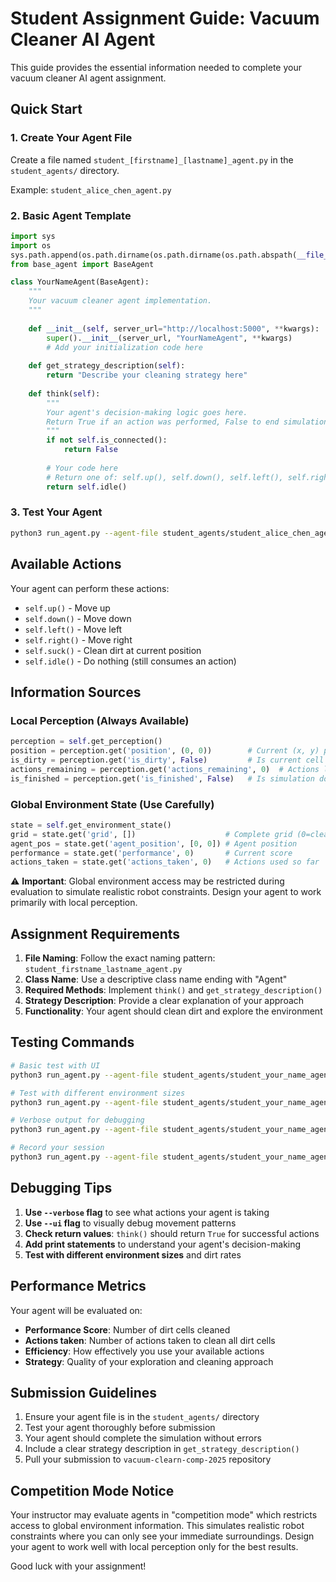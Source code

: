 # Student Assignment Guide: Vacuum Cleaner AI Agent

This guide provides the essential information needed to complete your vacuum cleaner AI agent assignment.

## Quick Start

### 1. Create Your Agent File
Create a file named `student_[firstname]_[lastname]_agent.py` in the `student_agents/` directory.

Example: `student_alice_chen_agent.py`

### 2. Basic Agent Template
```python
import sys
import os
sys.path.append(os.path.dirname(os.path.dirname(os.path.abspath(__file__))))
from base_agent import BaseAgent

class YourNameAgent(BaseAgent):
    """
    Your vacuum cleaner agent implementation.
    """
    
    def __init__(self, server_url="http://localhost:5000", **kwargs):
        super().__init__(server_url, "YourNameAgent", **kwargs)
        # Add your initialization code here
    
    def get_strategy_description(self):
        return "Describe your cleaning strategy here"
    
    def think(self):
        """
        Your agent's decision-making logic goes here.
        Return True if an action was performed, False to end simulation.
        """
        if not self.is_connected():
            return False
        
        # Your code here
        # Return one of: self.up(), self.down(), self.left(), self.right(), self.suck(), self.idle()
        return self.idle()
```

### 3. Test Your Agent
```bash
python3 run_agent.py --agent-file student_agents/student_alice_chen_agent.py --ui
```

## Available Actions

Your agent can perform these actions:
- `self.up()` - Move up
- `self.down()` - Move down
- `self.left()` - Move left
- `self.right()` - Move right
- `self.suck()` - Clean dirt at current position
- `self.idle()` - Do nothing (still consumes an action)

## Information Sources

### Local Perception (Always Available)
```python
perception = self.get_perception()
position = perception.get('position', (0, 0))        # Current (x, y) position
is_dirty = perception.get('is_dirty', False)         # Is current cell dirty?
actions_remaining = perception.get('actions_remaining', 0)  # Actions left
is_finished = perception.get('is_finished', False)   # Is simulation done?
```

### Global Environment State (Use Carefully)
```python
state = self.get_environment_state()
grid = state.get('grid', [])                    # Complete grid (0=clean, 1=dirty)
agent_pos = state.get('agent_position', [0, 0]) # Agent position
performance = state.get('performance', 0)       # Current score
actions_taken = state.get('actions_taken', 0)   # Actions used so far
```

⚠️ **Important**: Global environment access may be restricted during evaluation to simulate realistic robot constraints. Design your agent to work primarily with local perception.


## Assignment Requirements

1. **File Naming**: Follow the exact naming pattern: `student_firstname_lastname_agent.py`
2. **Class Name**: Use a descriptive class name ending with "Agent"
3. **Required Methods**: Implement `think()` and `get_strategy_description()`
4. **Strategy Description**: Provide a clear explanation of your approach
5. **Functionality**: Your agent should clean dirt and explore the environment

## Testing Commands

```bash
# Basic test with UI
python3 run_agent.py --agent-file student_agents/student_your_name_agent.py --ui

# Test with different environment sizes
python3 run_agent.py --agent-file student_agents/student_your_name_agent.py --size 10 --dirt-rate 0.5 --ui

# Verbose output for debugging
python3 run_agent.py --agent-file student_agents/student_your_name_agent.py --verbose

# Record your session
python3 run_agent.py --agent-file student_agents/student_your_name_agent.py --record --ui
```
## Debugging Tips

1. **Use `--verbose` flag** to see what actions your agent is taking
2. **Use `--ui` flag** to visually debug movement patterns
3. **Check return values**: `think()` should return `True` for successful actions
4. **Add print statements** to understand your agent's decision-making
5. **Test with different environment sizes** and dirt rates

## Performance Metrics

Your agent will be evaluated on:
- **Performance Score**: Number of dirt cells cleaned
- **Actions taken**: Number of actions taken to clean all dirt cells
- **Efficiency**: How effectively you use your available actions
- **Strategy**: Quality of your exploration and cleaning approach

## Submission Guidelines

1. Ensure your agent file is in the `student_agents/` directory
2. Test your agent thoroughly before submission
3. Your agent should complete the simulation without errors
4. Include a clear strategy description in `get_strategy_description()`
5. Pull your submission to `vacuum-clearn-comp-2025` repository

## Competition Mode Notice

Your instructor may evaluate agents in "competition mode" which restricts access to global environment information. This simulates realistic robot constraints where you can only see your immediate surroundings. Design your agent to work well with local perception only for the best results.

Good luck with your assignment!

